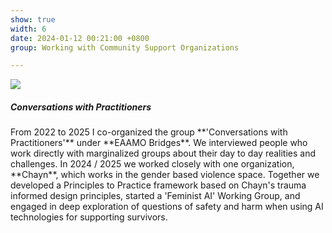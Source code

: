 ```yaml
---
show: true
width: 6
date: 2024-01-12 00:21:00 +0800
group: Working with Community Support Organizations

---
```

<div>
<div class="d-flex align-items-center justify-content-center">
  <img src="{{ 'assets/images/covers/EAAMO_logo.png' | relative_url }}" class="img-fluid rounded-xl"> 
</div>
  <div class="card-body">
    <h5 class="card-title">Conversations with Practitioners</h5>
    <p class="card-text">
      From 2022 to 2025 I co-organized the group **'Conversations with Practitioners'** under **EAAMO Bridges**. We interviewed people who work directly with marginalized groups about their day to day realities and challenges. In 2024 / 2025 we worked closely with one organization, **Chayn**, which works in the gender based violence space. Together we developed a Principles to Practice framework based on Chayn's trauma informed design principles, started a 'Feminist AI' Working Group, and engaged in deep exploration of questions of safety and harm when using AI technologies for supporting survivors.
    </p>
    
  </div>
</div>
